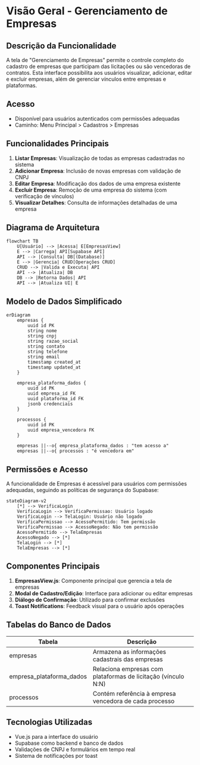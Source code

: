 # Visão Geral - Gerenciamento de Empresas

## Descrição da Funcionalidade

A tela de "Gerenciamento de Empresas" permite o controle completo do cadastro de empresas que participam das licitações ou são vencedoras de contratos. Esta interface possibilita aos usuários visualizar, adicionar, editar e excluir empresas, além de gerenciar vínculos entre empresas e plataformas.

## Acesso

- Disponível para usuários autenticados com permissões adequadas
- Caminho: Menu Principal > Cadastros > Empresas

## Funcionalidades Principais

1. **Listar Empresas**: Visualização de todas as empresas cadastradas no sistema
2. **Adicionar Empresa**: Inclusão de novas empresas com validação de CNPJ
3. **Editar Empresa**: Modificação dos dados de uma empresa existente
4. **Excluir Empresa**: Remoção de uma empresa do sistema (com verificação de vínculos)
5. **Visualizar Detalhes**: Consulta de informações detalhadas de uma empresa

## Diagrama de Arquitetura

```mermaid
flowchart TB
    U[Usuário] --> |Acessa| E[EmpresasView]
    E --> |Carrega| API[Supabase API]
    API --> |Consulta| DB[(Database)]
    E --> |Gerencia| CRUD[Operações CRUD]
    CRUD --> |Valida e Executa| API
    API --> |Atualiza| DB
    DB --> |Retorna Dados| API
    API --> |Atualiza UI| E
```

## Modelo de Dados Simplificado

```mermaid
erDiagram
    empresas {
        uuid id PK
        string nome
        string cnpj
        string razao_social
        string contato
        string telefone
        string email
        timestamp created_at
        timestamp updated_at
    }
    
    empresa_plataforma_dados {
        uuid id PK
        uuid empresa_id FK
        uuid plataforma_id FK
        jsonb credenciais
    }
    
    processos {
        uuid id PK
        uuid empresa_vencedora FK
    }
    
    empresas ||--o{ empresa_plataforma_dados : "tem acesso a"
    empresas ||--o{ processos : "é vencedora em"
```

## Permissões e Acesso

A funcionalidade de Empresas é acessível para usuários com permissões adequadas, seguindo as políticas de segurança do Supabase:

```mermaid
stateDiagram-v2
    [*] --> VerificaLogin
    VerificaLogin --> VerificaPermissao: Usuário logado
    VerificaLogin --> TelaLogin: Usuário não logado
    VerificaPermissao --> AcessoPermitido: Tem permissão
    VerificaPermissao --> AcessoNegado: Não tem permissão
    AcessoPermitido --> TelaEmpresas
    AcessoNegado --> [*]
    TelaLogin --> [*]
    TelaEmpresas --> [*]
```

## Componentes Principais

1. **EmpresasView.js**: Componente principal que gerencia a tela de empresas
2. **Modal de Cadastro/Edição**: Interface para adicionar ou editar empresas
3. **Diálogo de Confirmação**: Utilizado para confirmar exclusões
4. **Toast Notifications**: Feedback visual para o usuário após operações

## Tabelas do Banco de Dados

| Tabela | Descrição |
|--------|-----------|
| empresas | Armazena as informações cadastrais das empresas |
| empresa_plataforma_dados | Relaciona empresas com plataformas de licitação (vínculo N:N) |
| processos | Contém referência à empresa vencedora de cada processo |

## Tecnologias Utilizadas

- Vue.js para a interface do usuário
- Supabase como backend e banco de dados
- Validações de CNPJ e formulários em tempo real
- Sistema de notificações por toast
